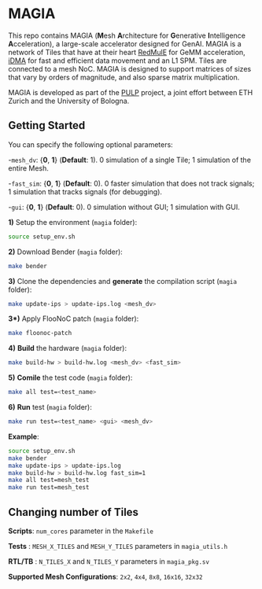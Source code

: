 # MAGIA

This repo contains MAGIA (**M**esh **A**rchitecture for **G**enerative **I**ntelligence **A**cceleration), a large-scale accelerator designed for GenAI. MAGIA is a network of Tiles that have at their heart [RedMulE](https://github.com/pulp-platform/redmule) for GeMM acceleration, [iDMA](https://github.com/pulp-platform/iDMA) for fast and efficient data movement and an L1 SPM. Tiles are connected to a mesh NoC. MAGIA is designed to support matrices of sizes that vary by orders of magnitude, and also sparse matrix multiplication. 

MAGIA is developed as part of the [PULP](https://pulp-platform.org/) project, a joint effort between ETH Zurich and the University of Bologna.


## Getting Started

You can specify the following optional parameters:

-`mesh_dv`: {**0**, **1**} (**Default**: 1). 0 simulation of a single Tile; 1 simulation of the entire Mesh.

-`fast_sim`: {**0**, **1**} (**Default**: 0). 0 faster simulation that does not track signals; 1 simulation that tracks signals (for debugging).

-`gui`: {**0**, **1**} (**Default**: 0). 0 simulation without GUI; 1 simulation with GUI.

**1)** Setup the environment (`magia` folder):
```bash
source setup_env.sh
```
**2)** Download Bender (`magia` folder):
```bash
make bender
```
**3)** Clone the dependencies and **generate** the compilation script (`magia` folder):
```bash
make update-ips > update-ips.log <mesh_dv>
```
**3\*)** Apply FlooNoC patch (`magia` folder):
```bash
make floonoc-patch
```
**4)** **Build** the hardware (`magia` folder):
```bash
make build-hw > build-hw.log <mesh_dv> <fast_sim>
```
**5)** **Comile** the test code (`magia` folder):
```bash
make all test=<test_name>
```
**6)** **Run** test (`magia` folder):
```bash
make run test=<test_name> <gui> <mesh_dv>
```

**Example**:
```bash
source setup_env.sh
make bender
make update-ips > update-ips.log
make build-hw > build-hw.log fast_sim=1
make all test=mesh_test
make run test=mesh_test
```

## Changing number of Tiles
**Scripts**: `num_cores` parameter in the `Makefile`

**Tests**  : `MESH_X_TILES` and `MESH_Y_TILES` parameters in `magia_utils.h`

**RTL/TB** : `N_TILES_X` and `N_TILES_Y` parameters in `magia_pkg.sv`

**Supported Mesh Configurations**: `2x2`, `4x4`, `8x8`, `16x16`, `32x32`
